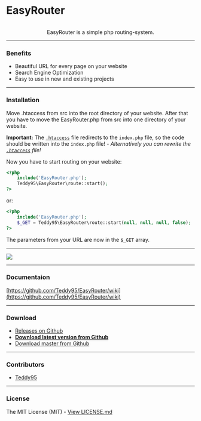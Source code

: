 # EasyRouter

<p align="center">
	<img src="http://root.andre-sieverding.de/briefkasten/GithubRepoLogos/EasyRouter.png" alt="">
	<p align="center">EasyRouter is a simple php routing-system.</p>
</p>

-------------

### Benefits

- Beautiful URL for every page on your website
- Search Engine Optimization
- Easy to use in new and existing projects

-------------

### Installation

Move .htaccess from src into the root directory of your website. After that you have to move the EasyRouter.php from src into one directory of your website.

**Important:** The [`.htaccess`](https://github.com/Teddy95/EasyRouter/blob/master/src/.htaccess) file redirects to the `index.php` file, so the code should be written into the `index.php` file! - _Alternatively you can rewrite the [`.htaccess`](https://github.com/Teddy95/EasyRouter/blob/master/src/.htaccess) file!_

Now you have to start routing on your website:

```php
<?php
	include('EasyRouter.php');
	Teddy95\EasyRouter\route::start();
?>
```
or:

```php
<?php
	include('EasyRouter.php');
	$_GET = Teddy95\EasyRouter\route::start(null, null, null, false);
?>
```

The parameters from your URL are now in the ```$_GET``` array.

-------------

![](http://i.imgur.com/EIIWanz.png)

-------------

### Documentaion

[https://github.com/Teddy95/EasyRouter/wiki](https://github.com/Teddy95/EasyRouter/wiki)

-------------

### Download

- [Releases on Github](https://github.com/Teddy95/EasyRouter/releases)
- **[Download latest version from Github](https://github.com/Teddy95/EasyRouter/archive/v0.5.2.zip)**
- [Download master from Github](https://github.com/Teddy95/EasyRouter/archive/master.zip)

-------------

### Contributors

- [Teddy95](https://github.com/Teddy95)

-------------

### License

The MIT License (MIT) - [View LICENSE.md](https://github.com/Teddy95/EasyRouter/blob/master/LICENSE.md)
